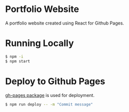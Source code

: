 # Portfolio Website

A portfolio website created using React for Github Pages.


# Running Locally

```sh
$ npm -i
$ npm start
```


# Deploy to Github Pages

[gh-pages package](https://github.com/tschaub/gh-pages) is used for deployment.

```sh
$ npm run deploy -- -m "Commit message"
```